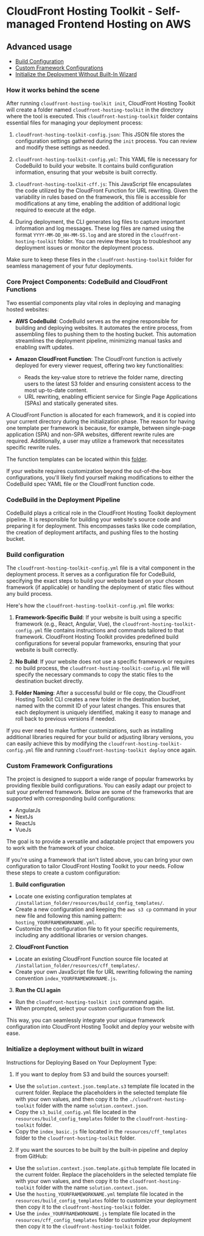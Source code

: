 # CloudFront Hosting Toolkit - Self-managed Frontend Hosting on AWS

## Advanced usage

- [Build Configuration](#build-configuration)
- [Custom Framework Configurations](#custom-framework-configurations)
- [Initialize the Deployment Without Built-In Wizard](#initialize-a-deployment-without-built-in-wizard)



### How it works behind the scene

After running `cloudfront-hosting-toolkit init`, CloudFront Hosting Toolkit will create a folder named `cloudfront-hosting-toolkit` in the directory where the tool is executed. This `cloudfront-hosting-toolkit` folder contains essential files for managing your deployment process:

1. `cloudfront-hosting-toolkit-config.json`: This JSON file stores the configuration settings gathered during the `init` process. You can review and modify these settings as needed.

2. `cloudfront-hosting-toolkit-config.yml`: This YAML file is necessary for CodeBuild to build your website. It contains build configuration information, ensuring that your website is built correctly.

3. `cloudfront-hosting-toolkit-cff.js`: This JavaScript file encapsulates the code utilized by the CloudFront Function for URL rewriting. Given the variability in rules based on the framework, this file is accessible for modifications at any time, enabling the addition of additional logic required to execute at the edge.

4. During deployment, the CLI generates log files to capture important information and log messages. These log files are named using the format `YYYY-MM-DD_HH-MM-SS.log` and are stored in the `cloudfront-hosting-toolkit` folder. You can review these logs to troubleshoot any deployment issues or monitor the deployment process.

Make sure to keep these files in the `cloudfront-hosting-toolkit` folder for seamless management of your futur deployments.

### Core Project Components: CodeBuild and CloudFront Functions


Two essential components play vital roles in deploying and managing hosted websites:

- **AWS CodeBuild**: CodeBuild serves as the engine responsible for building and deploying websites. It automates the entire process, from assembling files to pushing them to the hosting bucket. This automation streamlines the deployment pipeline, minimizing manual tasks and enabling swift updates.

- **Amazon CloudFront Function**: The CloudFront function is actively deployed for every viewer request, offering two key functionalities:
  - Reads the key-value store to retrieve the folder name, directing users to the latest S3 folder and ensuring consistent access to the most up-to-date content.
  - URL rewriting, enabling efficient service for Single Page Applications (SPAs) and statically generated sites.

A CloudFront Function is allocated for each framework, and it is copied into your current directory during the initialization phase. The reason for having one template per framework is because, for example, between single-page application (SPA) and non-SPA websites, different rewrite rules are required. Additionally, a user may utilize a framework that necessitates specific rewrite rules.

The function templates can be located within this [folder](../resources/cff_templates).

If your website requires customization beyond the out-of-the-box configurations, you'll likely find yourself making modifications to either the CodeBuild spec YAML file or the CloudFront function code.

### CodeBuild in the Deployment Pipeline

CodeBuild plays a critical role in the CloudFront Hosting Toolkit deployment pipeline. It is responsible for building your website's source code and preparing it for deployment. This encompasses tasks like code compilation, the creation of deployment artifacts, and pushing files to the hosting bucket.

### Build configuration

The `cloudfront-hosting-toolkit-config.yml` file is a vital component in the deployment process. It serves as a configuration file for CodeBuild, specifying the exact steps to build your website based on your chosen framework (if applicable) or handling the deployment of static files without any build process.

Here's how the `cloudfront-hosting-toolkit-config.yml` file works:

1. **Framework-Specific Build**: If your website is built using a specific framework (e.g., React, Angular, Vue), the `cloudfront-hosting-toolkit-config.yml` file contains instructions and commands tailored to that framework. CloudFront Hosting Toolkit provides predefined build configurations for several popular frameworks, ensuring that your website is built correctly.

2. **No Build**: If your website does not use a specific framework or requires no build process, the `cloudfront-hosting-toolkit-config.yml` file will specify the necessary commands to copy the static files to the destination bucket directly.

3. **Folder Naming**: After a successful build or file copy, the CloudFront Hosting Toolkit CLI creates a new folder in the destination bucket, named with the commit ID of your latest changes. This ensures that each deployment is uniquely identified, making it easy to manage and roll back to previous versions if needed.

If you ever need to make further customizations, such as installing additional libraries required for your build or adjusting library versions, you can easily achieve this by modifying the `cloudfront-hosting-toolkit-config.yml` file and running `cloudfront-hosting-toolkit deploy` once again.


### Custom Framework Configurations

The project is designed to support a wide range of popular frameworks by providing flexible build configurations. You can easily adapt our project to suit your preferred framework. Below are some of the frameworks that are supported with corresponding build configurations:

- AngularJs
- NextJs
- ReactJs
- VueJs


The goal is to provide a versatile and adaptable project that empowers you to work with the framework of your choice.


If you're using a framework that isn't listed above, you can bring your own configuration to tailor CloudFront Hosting Toolkit to your needs. Follow these steps to create a custom configuration:
1. **Build configuration**
  - Locate one existing configuration templates at `/installation_folder/resources/build_config_templates/`.
  - Create a new configuration and keeping the `aws s3 cp` command  in your new file and following this naming pattern: `hosting_YOURFRAMEWORKNAME.yml`.
  - Customize the configuration file to fit your specific requirements, including any additional libraries or version changes.

2. **CloudFront Function**

  - Locate an existing CloudFront Function source file located at `/installation_folder/resources/cff_templates/`. 
  - Create your own JavaScript file for URL rewriting following the naming convention `index_YOURFRAMEWORKNAME.js`.
3. **Run the CLI again**
  - Run the `cloudfront-hosting-toolkit init` command again.
  - When prompted, select your custom configuration from the list.

This way, you can seamlessly integrate your unique framework configuration into CloudFront Hosting Toolkit and deploy your website with ease.

### Initialize a deployment without built in wizard

Instructions for Deploying Based on Your Deployment Type:

1. If you want to deploy from S3 and build the sources yourself:

  - Use the `solution.context.json.template.s3` template file located in the current folder. Replace the placeholders in the selected template file with your own values, and then copy it to the `./cloudfront-hosting-toolkit` folder with the name `solution.context.json`.
  - Copy the `s3_build_config.yml` file located in the `resources/build_config_templates` folder to the `cloudfront-hosting-toolkit` folder.
  - Copy the `index_basic.js` file located in the `resources/cff_templates` folder to the `cloudfront-hosting-toolkit` folder.

2. If you want the sources to be built by the built-in pipeline and deploy from GitHub:

  - Use the `solution.context.json.template.github` template file located in the current folder. Replace the placeholders in the selected template file with your own values, and then copy it to the `cloudfront-hosting-toolkit` folder with the name `solution.context.json`.
  - Use the `hosting_YOURFRAMEWORKNAME.yml` template file located in the `resources/build_config_templates` folder to customize your deployment then copy it to the `cloudfront-hosting-toolkit` folder.
  - Use the `index_YOURFRAMEWORKNAME.js` template file located in the `resources/cff_config_templates` folder to customize your deployment then copy it to the `cloudfront-hosting-toolkit` folder.


